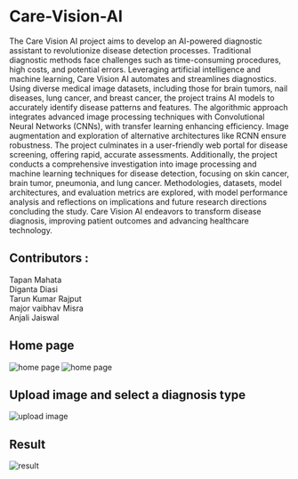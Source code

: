 # Care-Vision-AI
 The Care Vision AI project aims to develop an AI-powered diagnostic assistant to revolutionize
disease detection processes. Traditional diagnostic methods face challenges such as time-consuming
procedures, high costs, and potential errors. Leveraging artificial intelligence and machine learning,
Care Vision AI automates and streamlines diagnostics. Using diverse medical image datasets, including those for brain tumors, nail diseases, lung cancer, and breast cancer, the project trains AI
models to accurately identify disease patterns and features. The algorithmic approach integrates
advanced image processing techniques with Convolutional Neural Networks (CNNs), with transfer
learning enhancing efficiency. Image augmentation and exploration of alternative architectures like
RCNN ensure robustness. The project culminates in a user-friendly web portal for disease screening,
offering rapid, accurate assessments. Additionally, the project conducts a comprehensive investigation into image processing and machine learning techniques for disease detection, focusing on skin
cancer, brain tumor, pneumonia, and lung cancer. Methodologies, datasets, model architectures,
and evaluation metrics are explored, with model performance analysis and reflections on implications and future research directions concluding the study. Care Vision AI endeavors to transform
disease diagnosis, improving patient outcomes and advancing healthcare technology.
## Contributors :
Tapan Mahata  
Diganta Diasi  
Tarun Kumar Rajput  
major vaibhav Misra <br>
Anjali Jaiswal  

## Home page
![home page](Screenshorts/Screenshot%202024-05-08%20232818.png)
![home page](Screenshorts/Screenshot%202024-05-08%20232846.png)

## Upload image and select a diagnosis type
![upload image](Screenshorts/Screenshot%202024-05-08%20232959.png)
## Result
![result](Screenshorts/Screenshot%202024-05-08%20233025.png)




